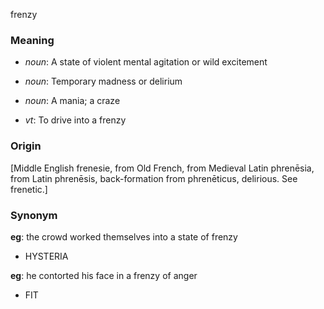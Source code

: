 frenzy
### Meaning
+ _noun_: A state of violent mental agitation or wild excitement
+ _noun_: Temporary madness or delirium
+ _noun_: A mania; a craze

+ _vt_: To drive into a frenzy

### Origin

[Middle English frenesie, from Old French, from Medieval Latin phrenēsia, from Latin phrenēsis, back-formation from phrenēticus, delirious. See frenetic.]

### Synonym

__eg__: the crowd worked themselves into a state of frenzy

+ HYSTERIA

__eg__: he contorted his face in a frenzy of anger

+ FIT


